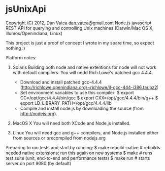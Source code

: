 jsUnixApi
=========
Copyright (C) 2012, Dan Vatca <dan.vatca@gmail.com>
Node.js javascript REST API for querying and controlling Unix machines (Darwin/Mac OS X, Illumos/Openindiana, Linux)

This project is just a proof of concept I wrote in my spare time, so expect nothing :)

Platform notes:
1. Solaris
Building both node and native extentions for node will not work with default compilers. You will nedd Rich Lowe's patched gcc 4.4.4.
	- Download and install patched gcc-4.4.4 (http://richlowe.openindiana.org/~richlowe/il-gcc-444-i386.tar.bz2)
	- Set environment variables to use this compiler:
		$ export CC=/opt/gcc/4.4.4/bin/gcc
		$ export CXX=/opt/gcc/4.4.4/bin/g++
		$ export LD_LIBRARY_PATH=/opt/gcc/4.4.4/lib
	- Compile and install node.js by downloading the source (from http://nodejs.org).

2. MacOS X
You will need both XCode and Node.js installed.

3. Linux
You will need gcc and g++ compilers, and Node.js installed either from sources or precompiled from nodejs.org

Preparing to run tests and start by running:
	$ make rebuild-native # rebuilds needed native extensions; run this again on new systems
	$ make # runs test suite (unit, end-to-end and performance tests)
	$ make run # starts server on port 8080 (by default)

